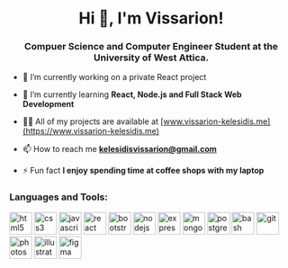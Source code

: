 <h1 align="center">Hi 👋, I'm Vissarion!</h1>
<h3 align="center">Compuer Science and Computer Engineer Student at the University of West Attica.</h3>

- 🔭 I’m currently working on a private React project

- 🌱 I’m currently learning **React, Node.js and Full Stack Web Development**

- 👨‍💻 All of my projects are available at [www.vissarion-kelesidis.me](https://www.vissarion-kelesidis.me)

- 📫 How to reach me **kelesidisvissarion@gmail.com**

- ⚡ Fun fact **I enjoy spending time at coffee shops with my laptop**

<h3 align="left">Languages and Tools:</h3>
<p align="left">
  <img src="https://cdn.jsdelivr.net/gh/devicons/devicon@latest/icons/html5/html5-original.svg" alt="html5" width="40" height="40"width="40" height="40" />
  <img src="https://cdn.jsdelivr.net/gh/devicons/devicon@latest/icons/css3/css3-original.svg" alt="css3" width="40" height="40"width="40" height="40" />
  <img src="https://cdn.jsdelivr.net/gh/devicons/devicon@latest/icons/javascript/javascript-original.svg" alt="javascript" width="40" height="40"width="40" height="40" />
  <img src="https://cdn.jsdelivr.net/gh/devicons/devicon@latest/icons/react/react-original.svg" alt="react" width="40" height="40"width="40" height="40" />
  <img src="https://cdn.jsdelivr.net/gh/devicons/devicon@latest/icons/bootstrap/bootstrap-original.svg" alt="bootstrap" width="40" height="40"width="40" height="40" />
  <img src="https://cdn.jsdelivr.net/gh/devicons/devicon@latest/icons/nodejs/nodejs-original-wordmark.svg" alt="nodejs" width="40" height="40"width="40" height="40" />
  <img src="https://cdn.jsdelivr.net/gh/devicons/devicon@latest/icons/express/express-original.svg" alt="express"width="40" height="40" />
  <img src="https://cdn.jsdelivr.net/gh/devicons/devicon@latest/icons/mongodb/mongodb-original-wordmark.svg" alt="mongodb"width="40" height="40" />
  <img src="https://cdn.jsdelivr.net/gh/devicons/devicon@latest/icons/postgresql/postgresql-original-wordmark.svg" alt="postgresql"width="40" height="40" />
  <img src="https://cdn.jsdelivr.net/gh/devicons/devicon@latest/icons/bash/bash-original.svg" alt="bash"width="40" height="40" />
  <img src="https://cdn.jsdelivr.net/gh/devicons/devicon@latest/icons/git/git-original.svg" alt="git"width="40" height="40" />
  <img src="https://cdn.jsdelivr.net/gh/devicons/devicon@latest/icons/photoshop/photoshop-original.svg" alt="photoshop"width="40" height="40" />
  <img src="https://cdn.jsdelivr.net/gh/devicons/devicon@latest/icons/illustrator/illustrator-line.svg" alt="illustrator"width="40" height="40" />
  <img src="https://cdn.jsdelivr.net/gh/devicons/devicon@latest/icons/figma/figma-original.svg" alt="figma"width="40" height="40" />
</p>
